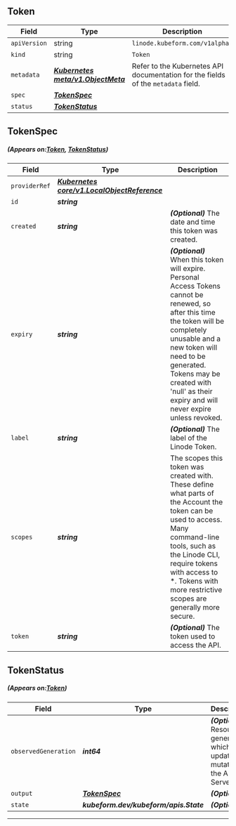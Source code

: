 ## Token
| Field | Type | Description |
| ------ | ----- | ----------- |
| `apiVersion` | string | `linode.kubeform.com/v1alpha1` |
|    `kind` | string | `Token` |
| `metadata` | ***[Kubernetes meta/v1.ObjectMeta](https://kubernetes.io/docs/reference/generated/kubernetes-api/v1.13/#objectmeta-v1-meta)***|Refer to the Kubernetes API documentation for the fields of the `metadata` field.|
| `spec` | ***[TokenSpec](#TokenSpec)***||
| `status` | ***[TokenStatus](#TokenStatus)***||
## TokenSpec
##### (Appears on:[Token](#Token), [TokenStatus](#TokenStatus))
| Field | Type | Description |
| ------ | ----- | ----------- |
| `providerRef` | ***[Kubernetes core/v1.LocalObjectReference](https://kubernetes.io/docs/reference/generated/kubernetes-api/v1.13/#localobjectreference-v1-core)***||
| `id` | ***string***||
| `created` | ***string***| ***(Optional)*** The date and time this token was created.|
| `expiry` | ***string***| ***(Optional)*** When this token will expire. Personal Access Tokens cannot be renewed, so after this time the token will be completely unusable and a new token will need to be generated. Tokens may be created with 'null' as their expiry and will never expire unless revoked.|
| `label` | ***string***| ***(Optional)*** The label of the Linode Token.|
| `scopes` | ***string***|The scopes this token was created with. These define what parts of the Account the token can be used to access. Many command-line tools, such as the Linode CLI, require tokens with access to *. Tokens with more restrictive scopes are generally more secure.|
| `token` | ***string***| ***(Optional)*** The token used to access the API.|
## TokenStatus
##### (Appears on:[Token](#Token))
| Field | Type | Description |
| ------ | ----- | ----------- |
| `observedGeneration` | ***int64***| ***(Optional)*** Resource generation, which is updated on mutation by the API Server.|
| `output` | ***[TokenSpec](#TokenSpec)***| ***(Optional)*** |
| `state` | ***kubeform.dev/kubeform/apis.State***| ***(Optional)*** |
---
